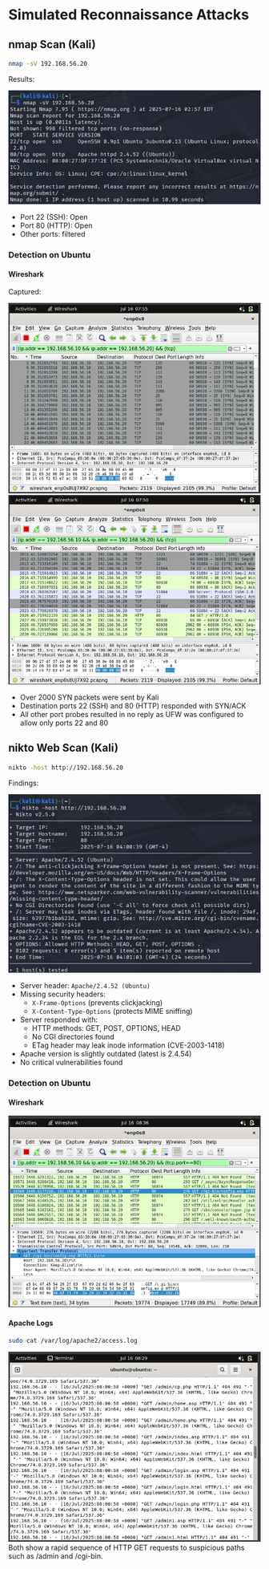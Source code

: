 # Simulated Reconnaissance Attacks
## nmap Scan (Kali)
```bash
nmap -sV 192.168.56.20
```

Results:

![](screenshots/Pasted%20image%2020250716025930.png)

- Port 22 (SSH): Open
- Port 80 (HTTP): Open
- Other ports: filtered
### Detection on Ubuntu
#### Wireshark
Captured:

![](screenshots/Pasted%20image%2020250716035540.png)
![](screenshots/Pasted%20image%2020250716035305.png)

- Over 2000 SYN packets were sent by Kali
- Destination ports 22 (SSH) and 80 (HTTP) responded with SYN/ACK
- All other port probes resulted in no reply as UFW was configured to allow only ports 22 and 80

## nikto Web Scan (Kali)
```bash
nikto -host http://192.168.56.20
```
Findings:

![](screenshots/Pasted%20image%2020250716040758.png)

- Server header: `Apache/2.4.52 (Ubuntu)`
- Missing security headers:
    - `X-Frame-Options` (prevents clickjacking)
    - `X-Content-Type-Options` (protects MIME sniffing)
- Server responded with:
    - HTTP methods: GET, POST, OPTIONS, HEAD
    - No CGI directories found
    - ETag header may leak inode information (CVE-2003-1418)
- Apache version is slightly outdated (latest is 2.4.54)
- No critical vulnerabilities found
### Detection on Ubuntu
#### Wireshark

![](screenshots/Pasted%20image%2020250716043629.png)

#### Apache Logs
``` bash
sudo cat /var/log/apache2/access.log
```
![](screenshots/Pasted%20image%2020250716042957.png)
Both show a rapid sequence of HTTP GET requests to suspicious paths such as /admin and /cgi-bin.


